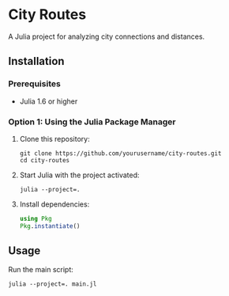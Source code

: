 # City Routes

A Julia project for analyzing city connections and distances.

## Installation

### Prerequisites

- Julia 1.6 or higher

### Option 1: Using the Julia Package Manager

1. Clone this repository:

   ```
   git clone https://github.com/yourusername/city-routes.git
   cd city-routes
   ```

2. Start Julia with the project activated:

   ```
   julia --project=.
   ```

3. Install dependencies:
   ```julia
   using Pkg
   Pkg.instantiate()
   ```

## Usage

Run the main script:

```
julia --project=. main.jl
```

